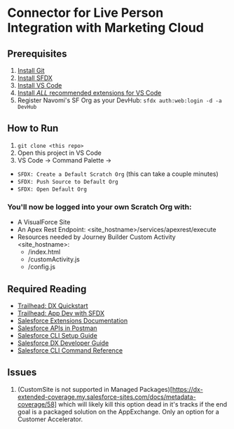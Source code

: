 # Connector for Live Person Integration with Marketing Cloud

## Prerequisites

1. [Install Git](https://github.com/git-guides/install-git)
2. [Install SFDX](https://developer.salesforce.com/tools/sfdxcli)
3. [Install VS Code](https://code.visualstudio.com/download)
4. [Install *ALL* recommended extensions for VS Code](https://github.com/stonesational/mc-lp-integration/blob/main/.vscode/extensions.json)
5. Register Navomi's SF Org as your DevHub:  `sfdx auth:web:login -d -a DevHub`

## How to Run

1. `git clone <this repo>`
2. Open this project in VS Code
3. VS Code -> Command Palette -> 
  -  `SFDX: Create a Default Scratch Org` (this can take a couple minutes)
  -  `SFDX: Push Source to Default Org`
  -  `SFDX: Open Default Org`

### You'll now be logged into your own Scratch Org with:
  - A VisualForce Site
  - An Apex Rest Endpoint: <site_hostname>/services/apexrest/execute
  - Resources needed by Journey Builder Custom Activity <site_hostname>:
    - /index.html
    - /customActivity.js
    - /config.js


## Required Reading

- [Trailhead: DX Quickstart](https://trailhead.salesforce.com/content/learn/projects/quick-start-salesforce-dx?trailmix_creator_id=smaslic&trailmix_slug=get-started-with-salesforce-and-sfdx)
- [Trailhead: App Dev with SFDX](https://trailhead.salesforce.com/content/learn/modules/sfdx_app_dev?trailmix_creator_id=smaslic&trailmix_slug=get-started-with-salesforce-and-sfdx)
- [Salesforce Extensions Documentation](https://developer.salesforce.com/tools/vscode/)
- [Salesforce APIs in Postman](https://www.postman.com/salesforce-developers/workspace/salesforce-developers/collection/12721794-67cb9baa-e0da-4986-957e-88d8734647e2?ctx=documentation)
- [Salesforce CLI Setup Guide](https://developer.salesforce.com/docs/atlas.en-us.sfdx_setup.meta/sfdx_setup/sfdx_setup_intro.htm)
- [Salesforce DX Developer Guide](https://developer.salesforce.com/docs/atlas.en-us.sfdx_dev.meta/sfdx_dev/sfdx_dev_intro.htm)
- [Salesforce CLI Command Reference](https://developer.salesforce.com/docs/atlas.en-us.sfdx_cli_reference.meta/sfdx_cli_reference/cli_reference.htm)


## Issues
1. (CustomSite is not supported in Managed Packages)[https://dx-extended-coverage.my.salesforce-sites.com/docs/metadata-coverage/58] which will likely kill this option dead in it's tracks if the end goal is a packaged solution on the AppExchange. Only an option for a Customer Accelerator.